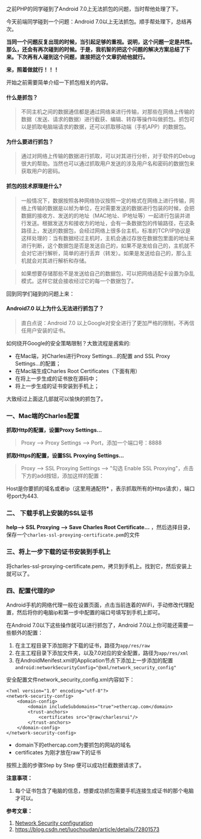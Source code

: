 之前PHP的同学碰到了Android 7.0上无法抓包的问题，当时帮他处理了下。

今天前端同学碰到一个问题：Android 7.0以上无法抓包。顺手帮处理下，总结再次。

**当同一个问题反复出现的时候，当引起足够的重视。说明，这个问题一定是共性。那么，还会有再次碰到的时候。于是，我机智的把这个问题的解决方案总结了下来。下次再有人碰到这个问题，直接把这个文章扔给他就行。**

**来，照着做就行！！！**

开始之前需要简单介绍一下抓包相关的内容。

#### 什么是抓包？
> 不同主机之间的数据通信都是通过网络来进行传输，对那些在网络上传输的数据（发送、请求的数据）进行截获、编辑、转存等操作叫做抓包。抓包可以是抓取电脑端请求的数据，还可以抓取移动端（手机APP）的数据包。

#### 为什么要进行抓包？
> 通过对网络上传输的数据进行抓取，可以对其进行分析，对于软件的Debug很大的帮助。当然也可以通过抓取用户发送的涉及用户名和密码的数据包来获取用户的密码。

#### 抓包的技术原理是什么?
> 一般情况下，数据按照各种网络协议按照一定的格式在网络上进行传输，网络上传输的数据是以帧为单位，在对需要发送的数据进行包装的时候，会把数据的接收方、发送的的地址（MAC地址、IP地址等）一起进行包装并进行发送。根据发送方和接收方的地址，会有一条数据包的传输路径，在这条路径上，发送的数据包，会经过网络上很多台主机，标准的TCP/IP协议是这样处理的：当有数据经过主机时，主机会通过存放在数据包里面的地址来进行判断，这个数据包是否是发送自己的，如果不是发给自己的，主机就不会对它进行解析，简单的进行丢弃（转发）。如果是发送给自己的，那么主机就会对其进行解析和存储。

> 如果想要存储那些不是发送给自己的数据包，可以把网络适配卡设置为杂乱模式。这样它就会接收经过它的每一个数据包了。

回到同学们碰到的问题上来：

#### Android7.0 以上为什么无法进行抓包了？
> 直白点说：Android 7.0 以上Google对安全进行了更加严格的限制，不再信任用户安装的证书。

如何绕开Google的安全策略限制？大致流程是酱紫的: 
* 在Mac端，对Charles进行Proxy Settings...的配置 and SSL Proxy Settings...的配置；
* 在Mac端生成Charles Root Certificates（下面有用）
* 在将上一步生成的证书放在源码中；
* 将上一步生成的证书安装到手机上；

大致经过上面这几部就可以愉快的抓包了。

### 一、Mac端的Charles配置

**抓取Http的配置，设置Proxy Settings...**
> Proxy --> Proxy Settings --> Port，添加一个端口号：8888

**抓取Https的配置，设置SSL Proxying Settings...**

> Proxy --> SSL Proxying Settings --> "勾选 Enable SSL Proxying"，点击下方的add按钮，添加这样的配置：

Host是你要抓的域名或者ip（这里用通配符* ，表示抓取所有的Https请求），端口号port为443.

### 二、 下载手机上安装的SSL证书

**help--> SSL Proxying --> Save Charles Root Certificate...** ，然后选择目录，保存一个`charles-ssl-proxying-certificate.pem`的文件

### 三、将上一步下载的证书安装到手机上

将charles-ssl-proxying-certificate.pem，拷贝到手机上。找到它，然后安装上就可以了。

### 四、配置代理的IP 

Android手机的网络代理一般在设置页面，点击当前连着的WiFi，手动修改代理配置，然后将你的电脑ip和第一步中配置的端口号填写到手机上即可。

在Android 7.0以下这些操作就可以进行抓包了，Android 7.0以上你可能还需要一些额外的配置：

1. 在主工程目录下添加刚才下载的证书，路径为`app/res/raw`
2. 在主工程目录下添加文件夹，以及7.0对应的安全配置，路径为`app/res/xml`
3. 在AndroidMenifest.xml的Application节点下添加上一步添加的配置`android:networkSecurityConfig="@xml/network_security_config"`

安全配置文件network_security_config.xml内容如下：
```
<?xml version="1.0" encoding="utf-8"?>
<network-security-config>
    <domain-config>
        <domain includeSubdomains="true">ethercap.com</domain>
        <trust-anchors>
            <certificates src="@raw/charlesrui"/>
        </trust-anchors>
    </domain-config>
</network-security-config>
```

* domain下的ethercap.com为要抓包的网站的域名
* certificates 为刚才放在raw下的证书

按照上面的步骤Step by Step 便可以成功拦截数据请求了。

**注意事项：**

1. 每个证书包含了电脑的信息，想要成功抓包需要手机连接生成证书的那个电脑才可以。

**参考文章：**

1. [Network Security configuration](https://developer.android.google.cn/training/articles/security-config)
2. https://blog.csdn.net/luochoudan/article/details/72801573
